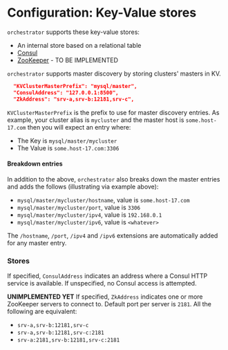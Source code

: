 # Configuration: Key-Value stores

`orchestrator` supports these key-value stores:

- An internal store based on a relational table
- [Consul](https://github.com/hashicorp/consul)
- [ZooKeeper](https://zookeeper.apache.org/) - TO BE IMPLEMENTED

`orchestrator` supports master discovery by storing clusters' masters in KV.

```json
  "KVClusterMasterPrefix": "mysql/master",
  "ConsulAddress": "127.0.0.1:8500",
  "ZkAddress": "srv-a,srv-b:12181,srv-c",
```

`KVClusterMasterPrefix` is the prefix to use for master discovery entries. As example, your cluster alias is `mycluster` and the master host is `some.host-17.com` then you will expect an entry where:

- The Key is `mysql/master/mycluster`
- The Value is `some.host-17.com:3306`

#### Breakdown entries

In addition to the above, `orchestrator` also breaks down the master entries and adds the follows (illustrating via example above):

- `mysql/master/mycluster/hostname`, value is `some.host-17.com`
- `mysql/master/mycluster/port`, value is `3306`
- `mysql/master/mycluster/ipv4`, value is `192.168.0.1`
- `mysql/master/mycluster/ipv6`, value is `<whatever>`

The `/hostname`, `/port`, `/ipv4` and `/ipv6` extensions are automatically added for any master entry.

### Stores

If specified, `ConsulAddress` indicates an address where a Consul HTTP service is available. If unspecified, no Consul access is attempted.

**UNIMPLEMENTED YET** If specified, `ZkAddress` indicates one or more ZooKeeper servers to connect to. Default port per server is `2181`. All the following are equivalent:

- `srv-a,srv-b:12181,srv-c`
- `srv-a,srv-b:12181,srv-c:2181`
- `srv-a:2181,srv-b:12181,srv-c:2181`
